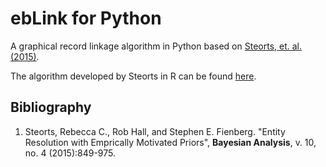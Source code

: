 # ebLink for Python
A graphical record linkage algorithm in Python based on [Steorts, et. al. (2015)](https://arxiv.org/abs/1312.4645).

The algorithm developed by Steorts in R can be found [here](https://github.com/resteorts/ebLink).

## Bibliography

1. Steorts, Rebecca C., Rob Hall, and Stephen E. Fienberg. "Entity Resolution with Emprically Motivated Priors", __Bayesian Analysis__, v. 10, no. 4 (2015):849-975.

